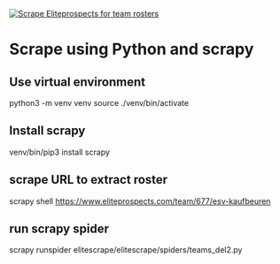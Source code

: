 [![Scrape Eliteprospects for team rosters](https://github.com/katzefudder/elite_scrape/actions/workflows/run_spiders.yml/badge.svg)](https://github.com/katzefudder/elite_scrape/actions/workflows/run_spiders.yml)

# Scrape using Python and scrapy

## Use virtual environment
python3 -m venv venv
source ./venv/bin/activate

## Install scrapy
venv/bin/pip3 install scrapy

## scrape URL to extract roster
scrapy shell https://www.eliteprospects.com/team/677/esv-kaufbeuren

## run scrapy spider
scrapy runspider elitescrape/elitescrape/spiders/teams_del2.py

